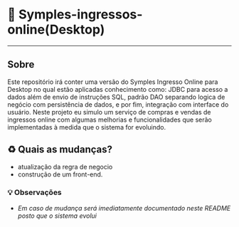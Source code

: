 # :construction: Symples-ingressos-online(Desktop)
---
## Sobre 
Este repositório irá conter uma versão do Symples Ingresso Online para Desktop no qual estão aplicadas conhecimento como: JDBC para acesso a dados além de envio de instruções SQL, padrão DAO separando logica de negócio com persistência de dados, e por fim, integração com interface do usuário. Neste projeto eu simulo um serviço de compras e vendas de ingressos online com algumas melhorias e funcionalidades que serão implementadas à medida que o sistema for evoluindo. 
## :recycle: Quais as mudanças?
* atualização da regra de negocio
* construção de um front-end.
### :bulb: Observações
* _Em caso de mudança será imediatamente documentado neste README posto que o sistema evolui_

